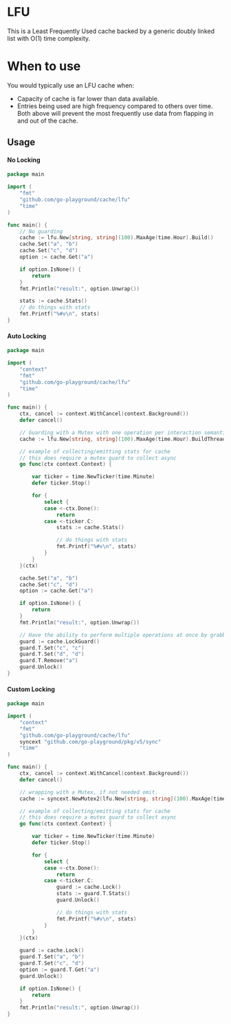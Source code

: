 # LFU

This is a Least Frequently Used cache backed by a generic doubly linked list with O(1) time complexity.

# When to use
You would typically use an LFU cache when:

- Capacity of cache is far lower than data available.
- Entries being used are high frequency compared to others over time.
Both above will prevent the most frequently use data from flapping in and out of the cache.

## Usage

#### No Locking
```go
package main

import (
	"fmt"
	"github.com/go-playground/cache/lfu"
	"time"
)

func main() {
	// No guarding
	cache := lfu.New[string, string](100).MaxAge(time.Hour).Build()
	cache.Set("a", "b")
	cache.Set("c", "d")
	option := cache.Get("a")

	if option.IsNone() {
		return
	}
	fmt.Println("result:", option.Unwrap())

	stats := cache.Stats()
	// do things with stats
	fmt.Printf("%#v\n", stats)
}
```

#### Auto Locking
```go
package main

import (
	"context"
	"fmt"
	"github.com/go-playground/cache/lfu"
	"time"
)

func main() {
	ctx, cancel := context.WithCancel(context.Background())
	defer cancel()

	// Guarding with a Mutex with one operation per interaction semantics.
	cache := lfu.New[string, string](100).MaxAge(time.Hour).BuildThreadSafe()

	// example of collecting/emitting stats for cache
	// this does require a mutex guard to collect async
	go func(ctx context.Context) {

		var ticker = time.NewTicker(time.Minute)
		defer ticker.Stop()

		for {
			select {
			case <-ctx.Done():
				return
			case <-ticker.C:
				stats := cache.Stats()

				// do things with stats
				fmt.Printf("%#v\n", stats)
			}
		}
	}(ctx)

	cache.Set("a", "b")
	cache.Set("c", "d")
	option := cache.Get("a")

	if option.IsNone() {
		return
	}
	fmt.Println("result:", option.Unwrap())

	// Have the ability to perform multiple operations at once by grabbing the LockGuard.
	guard := cache.LockGuard()
	guard.T.Set("c", "c")
	guard.T.Set("d", "d")
	guard.T.Remove("a")
	guard.Unlock()
}
```

#### Custom Locking
```go
package main

import (
	"context"
	"fmt"
	"github.com/go-playground/cache/lfu"
	syncext "github.com/go-playground/pkg/v5/sync"
	"time"
)

func main() {
	ctx, cancel := context.WithCancel(context.Background())
	defer cancel()

	// wrapping with a Mutex, if not needed omit.
	cache := syncext.NewMutex2(lfu.New[string, string](100).MaxAge(time.Hour).Build())

	// example of collecting/emitting stats for cache
	// this does require a mutex guard to collect async
	go func(ctx context.Context) {

		var ticker = time.NewTicker(time.Minute)
		defer ticker.Stop()

		for {
			select {
			case <-ctx.Done():
				return
			case <-ticker.C:
				guard := cache.Lock()
				stats := guard.T.Stats()
				guard.Unlock()

				// do things with stats
				fmt.Printf("%#v\n", stats)
			}
		}
	}(ctx)

	guard := cache.Lock()
	guard.T.Set("a", "b")
	guard.T.Set("c", "d")
	option := guard.T.Get("a")
	guard.Unlock()

	if option.IsNone() {
		return
	}
	fmt.Println("result:", option.Unwrap())
}
```